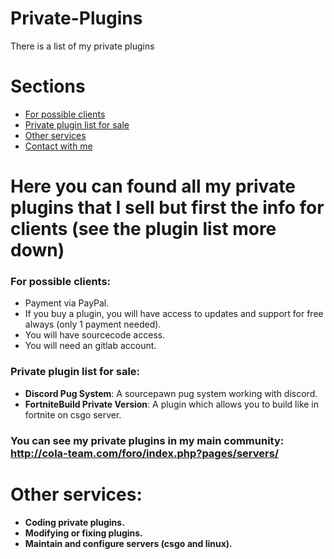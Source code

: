 # Private-Plugins
There is a list of my private plugins
# Sections

- [For possible clients](#for-possible-clients)
- [Private plugin list for sale](#private-plugin-list-for-sale)
- [Other services](#other-services)
- [Contact with me](#contact-with-me-preferably-telegram-or-discord-)


# Here you can found all my private plugins that I sell but first the info for clients (see the plugin list more down)


### For possible clients:

* Payment via PayPal.
* If you buy a plugin, you will have access to updates and support for free always (only 1 payment needed).
* You will have sourcecode access.
* You will need an gitlab account.



### Private plugin list for sale:


* **Discord Pug System**: A sourcepawn pug system working with discord.
* **FortniteBuild Private Version**: A plugin which allows you to build like in fortnite on csgo server.


### You can see my private plugins in my main community: http://cola-team.com/foro/index.php?pages/servers/


# Other services:

* **Coding private plugins.**
* **Modifying or fixing plugins.**
* **Maintain and configure servers (csgo and linux).**
